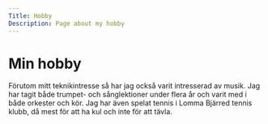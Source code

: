 ```yaml
---
Title: Hobby
Description: Page about my hobby
---
```


Min hobby
==================

Förutom mitt teknikintresse så har jag också varit intresserad av musik. Jag har tagit både trumpet- och sånglektioner under flera år och varit med i både orkester och kör. Jag har även spelat tennis i Lomma Bjärred tennis klubb, då mest för att ha kul och inte för att tävla.

